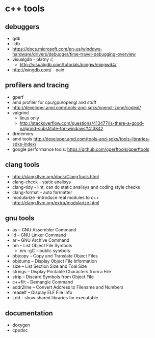 # c++ tools

## debuggers

* gdb
* lldb
* <https://docs.microsoft.com/en-us/windows-hardware/drivers/debugger/time-travel-debugging-overview>
* visualgdb - płatny :(
    * <http://visualgdb.com/tutorials/mingw/mingw64/>
* <http://wingdb.com/> - paid

## profilers and tracing

* gperf
* amd profiler for cpu/gpu/opengl and stuff
* <http://developer.amd.com/tools-and-sdks/opencl-zone/codexl/>
* valgrind
    * linux only
    * <http://stackoverflow.com/questions/413477/is-there-a-good-valgrind-substitute-for-windows#413842>
* drmemory
* amd tools <http://developer.amd.com/tools-and-sdks/tools-libraries-sdks-index/>
* google performance tools: <https://github.com/gperftools/gperftools>

## clang tools

* <http://clang.llvm.org/docs/ClangTools.html>
* clang-check - static analisys
* clang-tidy - lint, can do static analisys and coding style checks
* clang-format - auto formatter
* modularize -introduce real modules to c++ <http://clang.llvm.org/extra/modularize.html>

## gnu tools

* as – GNU Assembler Command
* ld – GNU Linker Command
* ar – GNU Archive Command
* nm – List Object File Symbols
    * nm -gC - public symbols
* objcopy – Copy and Translate Object Files
* objdump – Display Object File Information
* size – List Section Size and Toal Size
* strings – Display Printable Characters from a File
* strip – Discard Symbols from Object File
* c++filt – Demangle Command
* addr2line – Convert Address to Filename and Numbers
* readelf – Display ELF File Info
* Ldd - show shared libraries for executable

## documentation

* doxygen
* cppdoc

